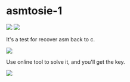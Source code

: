 # **asmtosie-1**
![](https://i.imgur.com/pJkE2xE.png)
![](https://i.imgur.com/Nc6B5Ls.png)

It's a test for recover asm back to c.

![](https://i.imgur.com/RnJGQjE.png)

Use online tool to solve it, and you'll get the key.

![](https://i.imgur.com/nRAVOmn.png)
